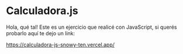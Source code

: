 # Calculadora.js

Hola, qué tal! Este es un ejercicio que realicé con JavaScript, si querés probarlo aquí te dejo un link:

https://calculadora-js-snowy-ten.vercel.app/
